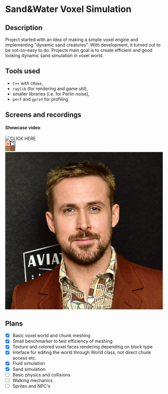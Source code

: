 # Sand&Water Voxel Simulation
## Description
Project started with an idea of making a simple voxel engine and implementing "dynamic sand creatures".
With development, it turned out to be not-so-easy to do.
Projects main goal is to create efficient and good looking dynamic sand simulation in voxel world.

## Tools used
- `C++` with `CMake`,
- `raylib` (for rendering and game util),
- smaller libraries (i.e. for Perlin noise),
- `perf` and `gprof` for profiling

## Screens and recordings
#### Showcase video 
![CLICK HERE](https://youtu.be/Bz357Av9Bb0) \
![](resources/textures/dirt_plank.png) \
![](resources/textures/gosling.jpg)

## Plans
- [x] Basic voxel world and chunk meshing
- [x] Small benchmarker to test efficiency of meshing
- [x] Texture and colored voxel faces rendering depending on block type
- [x] Inteface for editing the world through World class, not direct chunk access etc.
- [x] Fluid simulation
- [x] Sand simulation
- [ ] Basic physics and collisions
- [ ] Walking mechanics
- [ ] Sprites and NPC's